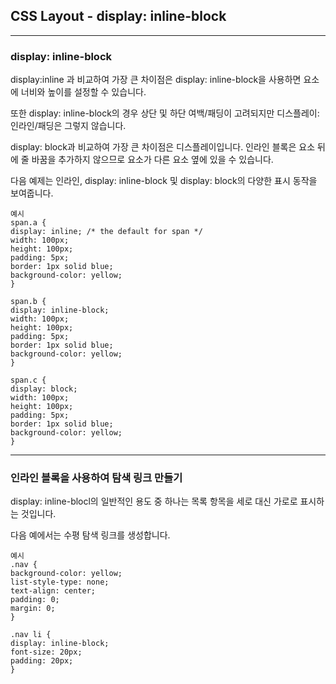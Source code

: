 ## CSS Layout - display: inline-block

---

### display: inline-block

display:inline 과 비교하여 가장 큰 차이점은 display: inline-block을 사용하면 요소에 너비와 높이를 설정할 수 있습니다.

또한 display: inline-block의 경우 상단 및 하단 여백/패딩이 고려되지만 디스플레이: 인라인/패딩은 그렇지 않습니다.

display: block과 비교하여 가장 큰 차이점은 디스플레이입니다. 인라인 블록은 요소 뒤에 줄 바꿈을 추가하지 않으므로 요소가 다른 요소 옆에 있을 수 있습니다.

다음 예제는 인라인, display: inline-block 및 display: block의 다양한 표시 동작을 보여줍니다.

    예시
    span.a {
    display: inline; /* the default for span */
    width: 100px;
    height: 100px;
    padding: 5px;
    border: 1px solid blue;
    background-color: yellow;
    }

    span.b {
    display: inline-block;
    width: 100px;
    height: 100px;
    padding: 5px;
    border: 1px solid blue;
    background-color: yellow;
    }

    span.c {
    display: block;
    width: 100px;
    height: 100px;
    padding: 5px;
    border: 1px solid blue;
    background-color: yellow;
    }

---

### 인라인 블록을 사용하여 탐색 링크 만들기

display: inline-blocl의 일반적인 용도 중 하나는 목록 항목을 세로 대신 가로로 표시하는 것입니다.

다음 예에서는 수평 탐색 링크를 생성합니다.

    예시
    .nav {
    background-color: yellow;
    list-style-type: none;
    text-align: center;
    padding: 0;
    margin: 0;
    }

    .nav li {
    display: inline-block;
    font-size: 20px;
    padding: 20px;
    }
